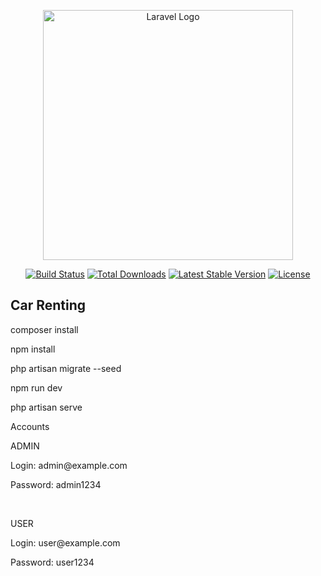 <p align="center"><a href="https://laravel.com" target="_blank"><img src="https://raw.githubusercontent.com/laravel/art/master/logo-lockup/5%20SVG/2%20CMYK/1%20Full%20Color/laravel-logolockup-cmyk-red.svg" width="400" alt="Laravel Logo"></a></p>

<p align="center">
<a href="https://travis-ci.org/laravel/framework"><img src="https://travis-ci.org/laravel/framework.svg" alt="Build Status"></a>
<a href="https://packagist.org/packages/laravel/framework"><img src="https://img.shields.io/packagist/dt/laravel/framework" alt="Total Downloads"></a>
<a href="https://packagist.org/packages/laravel/framework"><img src="https://img.shields.io/packagist/v/laravel/framework" alt="Latest Stable Version"></a>
<a href="https://packagist.org/packages/laravel/framework"><img src="https://img.shields.io/packagist/l/laravel/framework" alt="License"></a>
</p>

## Car Renting

<p>composer install</p>
<p>npm install</p>
<p>php artisan migrate --seed</p>
<p>npm run dev</p>
<p>php artisan serve</p>

<div>Accounts</div>
<p>ADMIN</p>
<p>Login: admin@example.com</p>
<p>Password: admin1234</p>
<br>
<p>USER</p>
<p>Login: user@example.com</p>
<p>Password: user1234</p>
